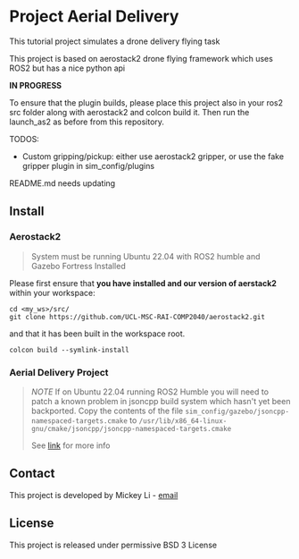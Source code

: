 # Project Aerial Delivery

This tutorial project simulates a drone delivery flying task

This project is based on aerostack2 drone flying framework which uses ROS2 but has a nice python api

<!-- Tutorial is [here](https://ucl-delta.github.io/project_gazebo_aruco/) -->


**IN PROGRESS**

To ensure that the plugin builds, please place this project also in your ros2 src folder along with aerostack2 and colcon build it. Then run the launch_as2 as before from this repository. 

TODOS:
- Custom gripping/pickup: either use aerostack2 gripper, or use the fake gripper plugin in sim_config/plugins

README.md needs updating

## Install

### Aerostack2 

> System must be running Ubuntu 22.04 with ROS2 humble and Gazebo Fortress Installed

Please first ensure that **you have installed and our version of aerstack2** within your workspace:

```
cd <my_ws>/src/
git clone https://github.com/UCL-MSC-RAI-COMP2040/aerostack2.git
```

and that it has been built in the workspace root. 
```
colcon build --symlink-install
```

### Aerial Delivery Project


> *NOTE* If on Ubuntu 22.04 running ROS2 Humble you will need to patch a known problem in jsoncpp build system which hasn't yet been backported. Copy the contents of the file `sim_config/gazebo/jsoncpp-namespaced-targets.cmake` to `/usr/lib/x86_64-linux-gnu/cmake/jsoncpp/jsoncpp-namespaced-targets.cmake`
>
> See [link](https://github.com/open-source-parsers/jsoncpp/pull/1435/files) for more info


## Contact

This project is developed by Mickey Li - [email](mickey.li@ucl.ac.uk)

## License

This project is released under permissive BSD 3 License


